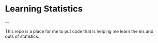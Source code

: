 # Learning Statistics
--

This repo is a place for me to put code that is helping me learn the ins and outs of statistics.